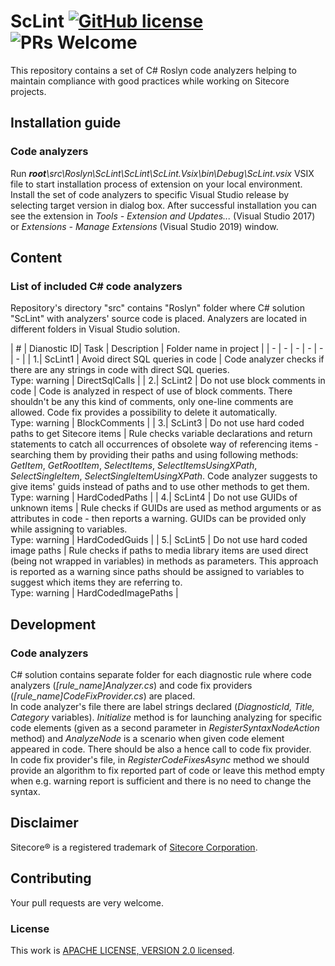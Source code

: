 
# ScLint [![GitHub license](https://img.shields.io/badge/license-apache2-blue.svg)](https://github.com/dawiddworak88/ASP.NET-Core-React-and-SSR/blob/master/LICENSE.md) ![PRs Welcome](https://img.shields.io/badge/PRs-welcome-brightgreen.svg)

This repository contains a set of C# Roslyn code analyzers helping to maintain compliance with good practices while working on Sitecore projects.

## Installation guide

### Code analyzers
Run <em><b>root</b>\src\Roslyn\ScLint\ScLint\ScLint.Vsix\bin\Debug\ScLint.vsix</em> VSIX file to start installation process of extension on your local environment. Install the set of code analyzers to specific Visual Studio release by selecting target version in dialog box. After successful installation you can see the extension in <em>Tools - Extension and Updates...</em> (Visual Studio 2017) or <em>Extensions - Manage Extensions</em> (Visual Studio 2019) window.

## Content

### List of included C# code analyzers
Repository's directory "src" contains "Roslyn" folder where C# solution "ScLint" with analyzers' source code is placed. Analyzers are located in different folders in Visual Studio solution.

| # | Dianostic ID|  Task | Description | Folder name in project |
| - | - | - | - | - | - |
| 1.| ScLint1 | Avoid direct SQL queries in code | Code analyzer checks if there are any strings in code with direct SQL queries.<br>Type: warning | DirectSqlCalls |
| 2.| ScLint2 | Do not use block comments in code | Code is analyzed in respect of use of block comments. There shouldn't be any this kind of comments, only one-line comments are allowed. Code fix provides a possibility to delete it automatically.<br>Type: warning | BlockComments |
| 3.| ScLint3 | Do not use hard coded paths to get Sitecore items | Rule checks variable declarations and return statements to catch all occurrences of obsolete way of referencing items - searching them by providing their paths and using following methods: <i>GetItem</i>, <i>GetRootItem</i>, <i>SelectItems</i>, <i>SelectItemsUsingXPath</i>, <i>SelectSingleItem</i>,  <i>SelectSingleItemUsingXPath</i>. Code analyzer suggests to give items' guids instead of paths and to use other methods to get them.<br>Type: warning | HardCodedPaths |
| 4.| ScLint4 | Do not use GUIDs of unknown items | Rule checks if GUIDs are used as method arguments or as attributes in code - then reports a warning. GUIDs can be provided only while assigning to variables.<br>Type: warning | HardCodedGuids |
| 5.| ScLint5 | Do not use hard coded image paths | Rule checks if paths to media library items are used direct (being not wrapped in variables) in methods as parameters. This approach is reported as a warning since paths should be assigned to variables to suggest which items they are referring to.<br>Type: warning |  HardCodedImagePaths |

## Development

### Code analyzers
C# solution contains separate folder for each diagnostic rule where code analyzers (<em>[rule_name]Analyzer.cs</em>) and code fix providers (<em>[rule_name]CodeFixProvider.cs</em>) are placed.<br>In code analyzer's file there are label strings declared (<em>DiagnosticId, Title, Category</em> variables). <em>Initialize</em> method is for launching analyzing for specific code elements (given as a second parameter in <em>RegisterSyntaxNodeAction</em> method) and <em>AnalyzeNode</em> is a scenario when given code element appeared in code. There should be also a hence call to code fix provider.<br>In code fix provider's file, in <em>RegisterCodeFixesAsync</em> method we should provide an algorithm to fix reported part of code or leave this method empty when e.g. warning report is sufficient and there is no need to change the syntax.

## Disclaimer

Sitecore® is a registered trademark of [Sitecore Corporation](https://www.sitecore.com/).

## Contributing

Your pull requests are very welcome.

### License

This work is [APACHE LICENSE, VERSION 2.0 licensed](./LICENSE).